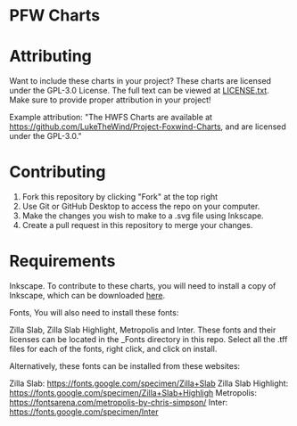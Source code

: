 # PFW Charts

# Attributing
Want to include these charts in your project? These charts are licensed under the GPL-3.0 License. The full text can be viewed at [LICENSE.txt](https://github.com/LukeTheWind/HWFS-Charts/blob/main/LICENSE.txt). Make sure to provide proper attribution in your project!

Example attribution: "The HWFS Charts are available at https://github.com/LukeTheWind/Project-Foxwind-Charts, and are licensed under the GPL-3.0."

# Contributing
1. Fork this repository by clicking "Fork" at the top right
2. Use Git or GitHub Desktop to access the repo on your computer.
3. Make the changes you wish to make to a .svg file using Inkscape.
4. Create a pull request in this repository to merge your changes.

# Requirements
Inkscape.
To contribute to these charts, you will need to install a copy of Inkscape, which can be downloaded [here](https://inkscape.org/release).

Fonts,
You will also need to install these fonts:

Zilla Slab,
Zilla Slab Highlight,
Metropolis and
Inter.
These fonts and their licenses can be located in the _Fonts directory in this repo. Select all the .tff files for each of the fonts, right click, and click on install.

Alternatively, these fonts can be installed from these websites:

Zilla Slab: https://fonts.google.com/specimen/Zilla+Slab
Zilla Slab Highlight: https://fonts.google.com/specimen/Zilla+Slab+Highligh
Metropolis: https://fontsarena.com/metropolis-by-chris-simpson/
Inter: https://fonts.google.com/specimen/Inter
